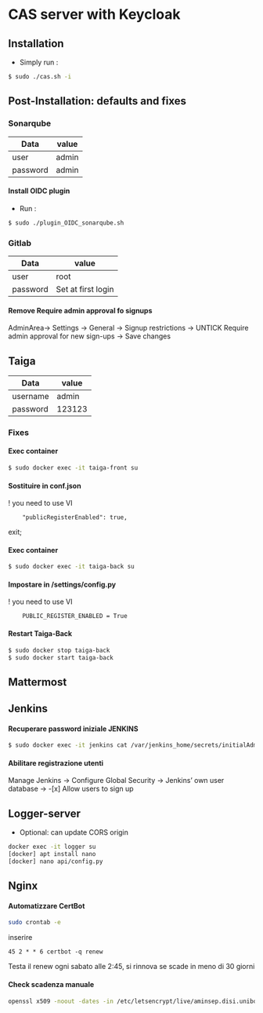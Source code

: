 # CAS server with Keycloak

## Installation
- Simply run :
```bash
$ sudo ./cas.sh -i
```

## Post-Installation: defaults and fixes

### Sonarqube

Data | value
-----|-----
user | admin
password | admin

#### Install OIDC plugin
- Run :
```bash
$ sudo ./plugin_OIDC_sonarqube.sh
```

### Gitlab

  Data | value
  -----|----
  user | root
  password | Set at first login

#### Remove Require admin approval fo signups
AdminArea-> Settings -> General -> Signup restrictions -> UNTICK Require admin approval for new sign-ups -> Save changes

## Taiga

Data | value
-----|-----
username | admin
password | 123123

### Fixes

#### Exec container
```bash
$ sudo docker exec -it taiga-front su
```
#### Sostituire in conf.json
! you need to use VI
```
    "publicRegisterEnabled": true,
```
exit;
#### Exec container
```bash
$ sudo docker exec -it taiga-back su
```

#### Impostare in /settings/config.py
! you need to use VI
```
    PUBLIC_REGISTER_ENABLED = True
```
#### Restart Taiga-Back
```bash
$ sudo docker stop taiga-back
$ sudo docker start taiga-back
```

## Mattermost

## Jenkins
#### Recuperare password iniziale JENKINS
```bash
$ sudo docker exec -it jenkins cat /var/jenkins_home/secrets/initialAdminPassword
```
#### Abilitare registrazione utenti
Manage Jenkins -> Configure Global Security ->  Jenkins’ own user database -> -[x] Allow users to sign up

## Logger-server
- Optional: can update CORS origin
```bash
docker exec -it logger su
[docker] apt install nano
[docker] nano api/config.py
```

## Nginx

####  Automatizzare CertBot

```bash
sudo crontab -e
```
inserire
```
45 2 * * 6 certbot -q renew  
```

Testa il renew ogni sabato alle 2:45, si rinnova se scade in meno di 30 giorni

#### Check scadenza manuale
```bash
openssl x509 -noout -dates -in /etc/letsencrypt/live/aminsep.disi.unibo.it/cert.pem
```
